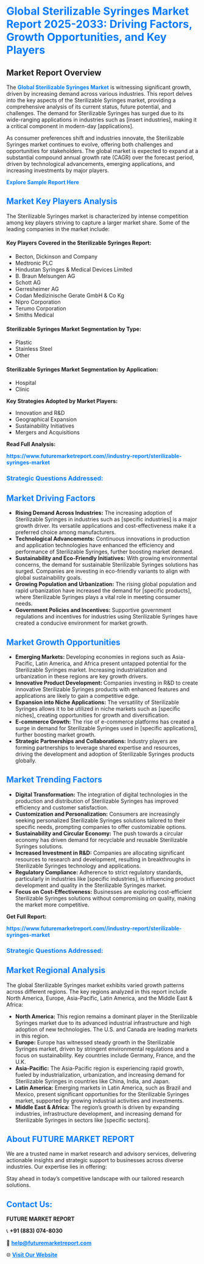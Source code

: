 <h1 style="color: #007BFF;">Global Sterilizable Syringes Market Report 2025-2033: Driving Factors, Growth Opportunities, and Key Players</h1>

<section id="overview">
<h2>Market Report Overview</h2>
<p>The <a href="https://www.futuremarketreport.com//industry-report/sterilizable-syringes-market" style="color: #007BFF; text-decoration: none;"><strong>Global Sterilizable Syringes Market</strong></a> is witnessing significant growth, driven by increasing demand across various industries. This report delves into the key aspects of the Sterilizable Syringes market, providing a comprehensive analysis of its current status, future potential, and challenges. The demand for Sterilizable Syringes has surged due to its wide-ranging applications in industries such as [insert industries], making it a critical component in modern-day [applications].</p>
<p>As consumer preferences shift and industries innovate, the Sterilizable Syringes market continues to evolve, offering both challenges and opportunities for stakeholders. The global market is expected to expand at a substantial compound annual growth rate (CAGR) over the forecast period, driven by technological advancements, emerging applications, and increasing investments by major players.</p>
</section>

<section id="overview">
<p><a href="https://www.futuremarketreport.com//request-sample/reportId=64768" style="color: #007BFF; text-decoration: none;"><strong>Explore Sample Report Here</strong></a></p>
</section>

<section id="key-players">
<h2 style="color: #007BFF;">Market Key Players Analysis</h2>
<p>The Sterilizable Syringes market is characterized by intense competition among key players striving to capture a larger market share. Some of the leading companies in the market include:</p>
<h4>Key Players Covered in the Sterilizable Syringes Report:</h4>
<ul><li>Becton, Dickinson and Company</li><li>Medtronic PLC</li><li>Hindustan Syringes &amp; Medical Devices Limited</li><li>B. Braun Melsungen AG</li><li>Schott AG</li><li>Gerresheimer AG</li><li>Codan Medizinische Gerate GmbH &amp; Co Kg</li><li>Nipro Corporation</li><li>Terumo Corporation</li><li>Smiths Medical</li></ul>
<h4>Sterilizable Syringes Market Segmentation by Type:</h4>
<ul><li>Plastic</li><li>Stainless Steel</li><li>Other</li></ul>

<h4>Sterilizable Syringes Market Segmentation by Application:</h4>
<ul><li>Hospital</li><li>Clinic</li></ul>
<p><strong>Key Strategies Adopted by Market Players:</strong></p>
<ul>
<li>Innovation and R&D</li>
<li>Geographical Expansion</li>
<li>Sustainability Initiatives</li>
<li>Mergers and Acquisitions</li>
</ul>
</section>

<section>
<p><strong>Read Full Analysis: </strong></p><a href="https://www.futuremarketreport.com//industry-report/sterilizable-syringes-market" style="color: #007BFF; text-decoration: none;"><strong>https://www.futuremarketreport.com//industry-report/sterilizable-syringes-market</strong></a>
<h3 style="color: #007BFF;">Strategic Questions Addressed:</h3>
</section>

<section id="driving-factors">
<h2 style="color: #007BFF;">Market Driving Factors</h2>
<ul>
<li><strong>Rising Demand Across Industries:</strong> The increasing adoption of Sterilizable Syringes in industries such as [specific industries] is a major growth driver. Its versatile applications and cost-effectiveness make it a preferred choice among manufacturers.</li>
<li><strong>Technological Advancements:</strong> Continuous innovations in production and application technologies have enhanced the efficiency and performance of Sterilizable Syringes, further boosting market demand.</li>
<li><strong>Sustainability and Eco-Friendly Initiatives:</strong> With growing environmental concerns, the demand for sustainable Sterilizable Syringes solutions has surged. Companies are investing in eco-friendly variants to align with global sustainability goals.</li>
<li><strong>Growing Population and Urbanization:</strong> The rising global population and rapid urbanization have increased the demand for [specific products], where Sterilizable Syringes plays a vital role in meeting consumer needs.</li>
<li><strong>Government Policies and Incentives:</strong> Supportive government regulations and incentives for industries using Sterilizable Syringes have created a conducive environment for market growth.</li>
</ul>
</section>

<section id="growth-opportunities">
<h2 style="color: #007BFF;">Market Growth Opportunities</h2>
<ul>
<li><strong>Emerging Markets:</strong> Developing economies in regions such as Asia-Pacific, Latin America, and Africa present untapped potential for the Sterilizable Syringes market. Increasing industrialization and urbanization in these regions are key growth drivers.</li>
<li><strong>Innovative Product Development:</strong> Companies investing in R&D to create innovative Sterilizable Syringes products with enhanced features and applications are likely to gain a competitive edge.</li>
<li><strong>Expansion into Niche Applications:</strong> The versatility of Sterilizable Syringes allows it to be utilized in niche markets such as [specific niches], creating opportunities for growth and diversification.</li>
<li><strong>E-commerce Growth:</strong> The rise of e-commerce platforms has created a surge in demand for Sterilizable Syringes used in [specific applications], further boosting market growth.</li>
<li><strong>Strategic Partnerships and Collaborations:</strong> Industry players are forming partnerships to leverage shared expertise and resources, driving the development and adoption of Sterilizable Syringes products globally.</li>
</ul>
</section>

<section id="trending-factors">
<h2 style="color: #007BFF;">Market Trending Factors</h2>
<ul>
<li><strong>Digital Transformation:</strong> The integration of digital technologies in the production and distribution of Sterilizable Syringes has improved efficiency and customer satisfaction.</li>
<li><strong>Customization and Personalization:</strong> Consumers are increasingly seeking personalized Sterilizable Syringes solutions tailored to their specific needs, prompting companies to offer customizable options.</li>
<li><strong>Sustainability and Circular Economy:</strong> The push towards a circular economy has driven demand for recyclable and reusable Sterilizable Syringes solutions.</li>
<li><strong>Increased Investment in R&D:</strong> Companies are allocating significant resources to research and development, resulting in breakthroughs in Sterilizable Syringes technology and applications.</li>
<li><strong>Regulatory Compliance:</strong> Adherence to strict regulatory standards, particularly in industries like [specific industries], is influencing product development and quality in the Sterilizable Syringes market.</li>
<li><strong>Focus on Cost-Effectiveness:</strong> Businesses are exploring cost-efficient Sterilizable Syringes solutions without compromising on quality, making the market more competitive.</li>
</ul>
</section>

<section>
<p><strong>Get Full Report: </strong></p><a href="https://www.futuremarketreport.com//industry-report/sterilizable-syringes-market" style="color: #007BFF; text-decoration: none;"><strong>https://www.futuremarketreport.com//industry-report/sterilizable-syringes-market</strong></a>
<h3 style="color: #007BFF;">Strategic Questions Addressed:</h3>
</section>


<section id="regional-analysis">
<h2 style="color: #007BFF;">Market Regional Analysis</h2>
<p>The global Sterilizable Syringes market exhibits varied growth patterns across different regions. The key regions analyzed in this report include North America, Europe, Asia-Pacific, Latin America, and the Middle East & Africa:</p>
<ul>
<li><strong>North America:</strong> This region remains a dominant player in the Sterilizable Syringes market due to its advanced industrial infrastructure and high adoption of new technologies. The U.S. and Canada are leading markets in this region.</li>
<li><strong>Europe:</strong> Europe has witnessed steady growth in the Sterilizable Syringes market, driven by stringent environmental regulations and a focus on sustainability. Key countries include Germany, France, and the U.K.</li>
<li><strong>Asia-Pacific:</strong> The Asia-Pacific region is experiencing rapid growth, fueled by industrialization, urbanization, and increasing demand for Sterilizable Syringes in countries like China, India, and Japan.</li>
<li><strong>Latin America:</strong> Emerging markets in Latin America, such as Brazil and Mexico, present significant opportunities for the Sterilizable Syringes market, supported by growing industrial activities and investments.</li>
<li><strong>Middle East & Africa:</strong> The region’s growth is driven by expanding industries, infrastructure development, and increasing demand for Sterilizable Syringes in sectors like [specific sectors].</li>
</ul>
</section>

<footer>
<h2 style="color: #007BFF;">About FUTURE MARKET REPORT</h2>
<p>We are a trusted name in market research and advisory services, delivering actionable insights and strategic support to businesses across diverse industries. Our expertise lies in offering:</p>

<p>Stay ahead in today’s competitive landscape with our tailored research solutions.</p>

<h2 style="color: #007BFF;">Contact Us:</h2>
<p><strong>FUTURE MARKET REPORT</strong></p>
<p>📞 <strong>+91 (883) 074-8030</strong></p>
<p>📧 <strong><a href="mailto:help@futuremarketreport.com" style="color: #007BFF;">help@futuremarketreport.com</a></strong></p>
<p>🌐 <strong><a href="https://www.futuremarketreport.com/" style="color: #007BFF;">Visit Our Website</a></strong></p>
</footer>